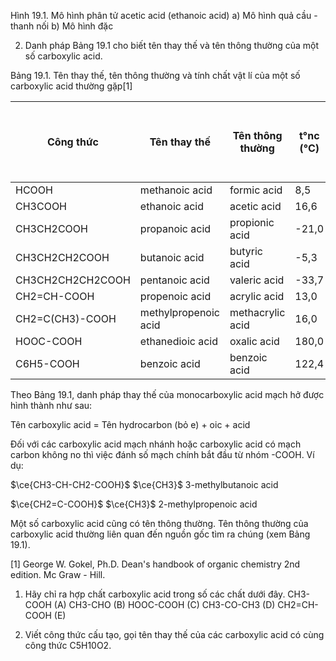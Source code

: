 Hình 19.1. Mô hình phân tử acetic acid (ethanoic acid)
a) Mô hình quả cầu - thanh nối       b) Mô hình đặc

2. Danh pháp
Bảng 19.1 cho biết tên thay thế và tên thông thường của một số carboxylic acid.

Bảng 19.1. Tên thay thế, tên thông thường và tính chất vật lí của một số carboxylic acid thường gặp[1]

| Công thức | Tên thay thế | Tên thông thường | t°nc (°C) | t°s (°C) | Độ tan ở 25°C (g/100 g nước) |
|-----------|--------------|------------------|-----------|----------|------------------------------|
| HCOOH | methanoic acid | formic acid | 8,5 | 100,8 | ∞ |
| CH3COOH | ethanoic acid | acetic acid | 16,6 | 117,9 | 117,9 |
| CH3CH2COOH | propanoic acid | propionic acid | -21,0 | 140,8 | 140,8 |
| CH3CH2CH2COOH | butanoic acid | butyric acid | -5,3 | 163,3 | ∞ |
| CH3CH2CH2CH2COOH | pentanoic acid | valeric acid | -33,7 | 185,5 | 2,4 |
| CH2=CH-COOH | propenoic acid | acrylic acid | 13,0 | 141,0 | ∞ |
| CH2=C(CH3)-COOH | methylpropenoic acid | methacrylic acid | 16,0 | 163,0 | 9,0 |
| HOOC-COOH | ethanedioic acid | oxalic acid | 180,0 | 365,0 | 9,5 |
| C6H5-COOH | benzoic acid | benzoic acid | 122,4 | 249,0 | 0,3 |

Theo Bảng 19.1, danh pháp thay thế của monocarboxylic acid mạch hở được hình thành như sau:

Tên carboxylic acid = Tên hydrocarbon (bỏ e) + oic + acid

Đối với các carboxylic acid mạch nhánh hoặc carboxylic acid có mạch carbon không no thì việc đánh số mạch chính bắt đầu từ nhóm -COOH. Ví dụ:

$\ce{CH3-CH-CH2-COOH}$
    $\ce{CH3}$
3-methylbutanoic acid

$\ce{CH2=C-COOH}$
    $\ce{CH3}$
2-methylpropenoic acid

Một số carboxylic acid cũng có tên thông thường. Tên thông thường của carboxylic acid thường liên quan đến nguồn gốc tìm ra chúng (xem Bảng 19.1).

[1] George W. Gokel, Ph.D. Dean's handbook of organic chemistry 2nd edition. Mc Graw - Hill.

1. Hãy chỉ ra hợp chất carboxylic acid trong số các chất dưới đây.
   CH3-COOH (A)
   CH3-CHO (B)
   HOOC-COOH (C)
   CH3-CO-CH3 (D)
   CH2=CH-COOH (E)

2. Viết công thức cấu tạo, gọi tên thay thế của các carboxylic acid có cùng công thức C5H10O2.